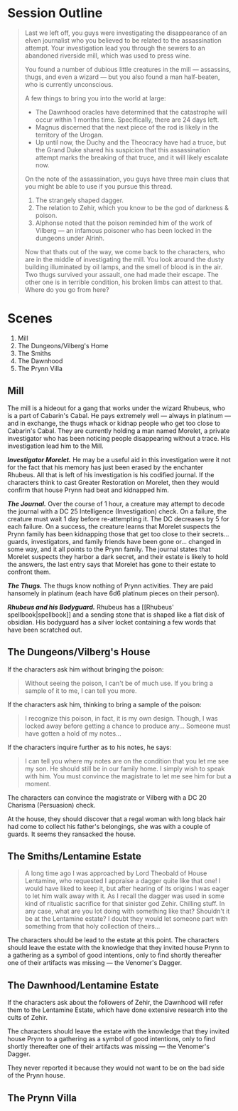 # Session Outline
> Last we left off, you guys were investigating the disappearance of an elven journalist who you believed to be related to the assassination attempt. Your investigation lead you through the sewers to an abandoned riverside mill, which was used to press wine.
> 
> You found a number of dubious little creatures in the mill — assassins, thugs, and even a wizard — but you also found a man half-beaten, who is currently unconscious.
> 
> A few things to bring  you into the world at large:
> - The Dawnhood oracles have determined that the catastrophe will occur within 1 months time. Specifically, there are 24 days left.
> - Magnus discerned that the next piece of the rod is likely in the territory of the Urogan.
> - Up until now, the Duchy and the Theocracy have had a truce, but the Grand Duke shared his suspicion that this assassination attempt marks the breaking of that truce, and it will likely escalate now.
>
> On the note of the assassination, you guys have three main clues that you might be able to use if you pursue this thread.
> 1. The strangely shaped dagger.
> 2. The relation to Zehir, which you know to be the god of darkness & poison.
> 3. Alphonse noted that the poison reminded him of the work of Vilberg — an infamous poisoner who has been locked in the dungeons under Alrinh.
>
> Now that thats out of the way, we come back to the characters, who are in the middle of investigating the mill. You look around the dusty building illuminated by oil lamps, and the smell of blood is in the air. Two thugs survived your assault, one had made their escape. The other one is in terrible condition, his broken limbs can attest to that. Where do you go from here?

# Scenes
1. Mill
2. The Dungeons/Vilberg's Home
3. The Smiths
4. The Dawnhood
5. The Prynn Villa

## Mill
The mill is a hideout for a gang that works under the wizard Rhubeus, who is a part of Cabarin's Cabal. He pays extremely well — always in platinum — and in exchange, the thugs whack or kidnap people who get too close to Cabarin's Cabal. They are currently holding a man named Morelet, a private investigator who has been noticing people disappearing without a trace. His investigation lead him to the Mill.

***Investigator Morelet.*** He may be a useful aid in this investigation were it not for the fact that his memory has just been erased by the enchanter Rhubeus. All that is left of his investigation is his codified journal. If the characters think to cast Greater Restoration on Morelet, then they would confirm that house Prynn had beat and kidnapped him.

***The Journal.*** Over the course of 1 hour, a creature may attempt to decode the journal with a DC 25 Intelligence (Investigation) check. On a failure, the creature must wait 1 day before re-attempting it. The DC decreases by 5 for each failure. On a success, the creature learns that Morelet suspects the Prynn family has been kidnapping those that get too close to their secrets... guards, investigators, and family friends have been gone or... changed in some way, and it all points to the Prynn family. The journal states that Morelet suspects they harbor a dark secret, and their estate is likely to hold the answers, the last entry says that Morelet has gone to their estate to confront them.

***The Thugs.*** The thugs know nothing of Prynn activities. They are paid hansomely in platinum (each have 6d6 platinum pieces on their person).

***Rhubeus and his Bodyguard.*** Rhubeus has a [[Rhubeus' spellbook|spellbook]] and a sending stone that is shaped like a flat disk of obsidian. His bodyguard has a silver locket containing a few words that have been scratched out.

## The Dungeons/Vilberg's House
If the characters ask him without bringing the poison:
> Without seeing the poison, I can't be of much use. If you bring a sample of it to me, I can tell you more.

If the characters ask him, thinking to bring a sample of the poison:
> I recognize this poison, in fact, it is my own design. Though, I was locked away before getting a chance to produce any... Someone must have gotten a hold of my notes...

If the characters inquire further as to his notes, he says:
> I can tell you where my notes are on the condition that you let me see my son. He should still be in our family home. I simply wish to speak with him. You must convince the magistrate to let me see him for but a moment.

The characters can convince the magistrate or Vilberg with a DC 20 Charisma (Persuasion) check.

At the house, they should discover that a regal woman with long black hair had come to collect his father's belongings, she was with a couple of guards. It seems they ransacked the house.

## The Smiths/Lentamine Estate
> A long time ago I was approached by Lord Theobald of House Lentamine, who requested I appraise a dagger quite like that one! I would have liked to keep it, but after hearing of its origins I was eager to let him walk away with it. As I recall the dagger was used in some kind of ritualistic sacrifice for that sinister god Zehir. Chilling stuff. In any case, what are you lot doing with something like that? Shouldn't it be at the Lentamine estate? I doubt they would let someone part with something from that holy collection of theirs...

The characters should be lead to the estate at this point. The characters should leave the estate with the knowledge that they invited house Prynn to a gathering as a symbol of good intentions, only to find shortly thereafter one of their artifacts was missing — the Venomer's Dagger.
## The Dawnhood/Lentamine Estate
If the characters ask about the followers of Zehir, the Dawnhood will refer them to the Lentamine Estate, which have done extensive research into the cults of Zehir.

The characters should leave the estate with the knowledge that they invited house Prynn to a gathering as a symbol of good intentions, only to find shortly thereafter one of their artifacts was missing — the Venomer's Dagger.

They never reported it because they would not want to be on the bad side of the Prynn house.
## The Prynn Villa